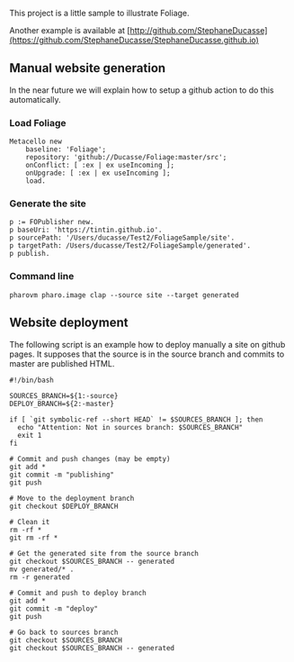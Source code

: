This project is a little sample to illustrate Foliage.


Another example is available at [http://github.com/StephaneDucasse](https://github.com/StephaneDucasse/StephaneDucasse.github.io)


## Manual website generation

In the near future we will explain how to setup a github action to do this automatically.

### Load Foliage

```
Metacello new
	baseline: 'Foliage';
	repository: 'github://Ducasse/Foliage:master/src';
	onConflict: [ :ex | ex useIncoming ];
	onUpgrade: [ :ex | ex useIncoming ];
	load.
```

### Generate the site

```
p := FOPublisher new. 
p baseUri: 'https://tintin.github.io'.
p sourcePath: '/Users/ducasse/Test2/FoliageSample/site'.
p targetPath: /Users/ducasse/Test2/FoliageSample/generated'.
p publish.
```

### Command line

```
pharovm pharo.image clap --source site --target generated
```

## Website deployment

The following script is an example how to deploy manually a site on github pages.
It supposes that the source is in the source branch and commits to master are published HTML.


```
#!/bin/bash

SOURCES_BRANCH=${1:-source}
DEPLOY_BRANCH=${2:-master}

if [ `git symbolic-ref --short HEAD` != $SOURCES_BRANCH ]; then
  echo "Attention: Not in sources branch: $SOURCES_BRANCH"
  exit 1
fi

# Commit and push changes (may be empty)
git add *
git commit -m "publishing"
git push

# Move to the deployment branch
git checkout $DEPLOY_BRANCH

# Clean it
rm -rf *
git rm -rf *

# Get the generated site from the source branch
git checkout $SOURCES_BRANCH -- generated
mv generated/* .
rm -r generated

# Commit and push to deploy branch
git add *
git commit -m "deploy"
git push

# Go back to sources branch
git checkout $SOURCES_BRANCH
git checkout $SOURCES_BRANCH -- generated
```

